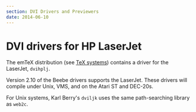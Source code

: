 ```yaml
---
section: DVI Drivers and Previewers
date: 2014-06-10
---
```


# DVI drivers for HP LaserJet

The emTeX distribution (see [TeX systems](FAQ-TeXsystems.md))
contains a driver for the LaserJet, `dvihplj`.

Version 2.10 of the Beebe drivers supports the LaserJet. These drivers
will compile under Unix, VMS, and on the Atari ST and
DEC-20s.

For Unix systems, Karl Berry's `dviljk` uses the same
path-searching library as `web2c`.

